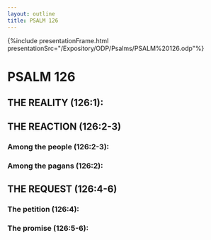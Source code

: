 ```yaml
---
layout: outline
title: PSALM 126
---
```

{%include presentationFrame.html presentationSrc="/Expository/ODP/Psalms/PSALM%20126.odp"%}

# PSALM 126 
## THE REALITY (126:1): 
## THE REACTION (126:2-3) 
###  Among the people (126:2-3): 
###  Among the pagans (126:2): 
## THE REQUEST (126:4-6) 
###  The petition (126:4): 
###  The promise (126:5-6): 
